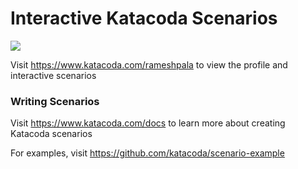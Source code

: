 # Interactive Katacoda Scenarios

[![](http://shields.katacoda.com/katacoda/rameshpala/count.svg)](https://www.katacoda.com/rameshpala "Get your profile on Katacoda.com")

Visit https://www.katacoda.com/rameshpala to view the profile and interactive scenarios

### Writing Scenarios
Visit https://www.katacoda.com/docs to learn more about creating Katacoda scenarios

For examples, visit https://github.com/katacoda/scenario-example
